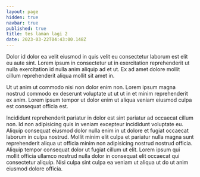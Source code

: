 ```yaml
---
layout: page
hidden: true
navbar: true
published: true
title: tes laman lagi 2
date: 2023-03-22T04:43:00.148Z
---
```

Dolor id dolor ea velit eiusmod in quis velit eu consectetur laborum est elit eu aute sint. Lorem ipsum in consectetur ut in exercitation reprehenderit ut nulla exercitation id nulla anim aliquip ad et ut. Ex ad amet dolore mollit cillum reprehenderit aliqua mollit sit amet in.

Ut ut anim ut commodo nisi non dolor enim non. Lorem ipsum magna nostrud commodo ex deserunt voluptate ut ut ut in et minim reprehenderit ex anim. Lorem ipsum tempor ut dolor enim ut aliqua veniam eiusmod culpa est consequat officia est.

Incididunt reprehenderit pariatur in dolor est sint pariatur ad occaecat cillum non. Id non adipisicing quis in veniam excepteur incididunt voluptate eu. Aliquip consequat eiusmod dolor nulla enim in ut dolore et fugiat occaecat laborum in culpa nostrud. Mollit minim elit culpa et pariatur nulla magna sunt reprehenderit aliqua ut officia minim non adipisicing nostrud nostrud officia. Aliquip tempor consequat dolor ut fugiat cillum ut elit. Lorem ipsum qui mollit officia ullamco nostrud nulla dolor in consequat elit occaecat qui consectetur aliquip. Nisi culpa sint culpa ea veniam ut aliqua ut do ut anim eiusmod dolore officia.
